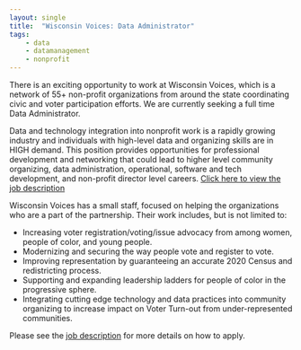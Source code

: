 ```yaml
---
layout: single
title:  "Wisconsin Voices: Data Administrator"
tags: 
    - data
    - datamanagement
    - nonprofit
---
```

There is an exciting opportunity to work at Wisconsin Voices, which is a network of 55+ non-profit organizations from around the state coordinating civic and voter participation efforts. We are currently seeking a full time Data Administrator.

Data and technology integration into nonprofit work is a rapidly growing industry and individuals with high-level data and organizing skills are in HIGH demand. This position provides opportunities for professional development and networking that could lead to higher level community organizing, data administration, operational, software and tech development, and non-profit director level careers.
[Click here to view the job description](https://docs.google.com/document/d/1mGlHRIYPWnkeCNdt1WPSc7o1s3lCZbZ20kUCC2Wx01g/edit)

Wisconsin Voices has a small staff, focused on helping the organizations who are a part of the partnership. Their work includes, but is not limited to: 
* Increasing voter registration/voting/issue advocacy from among women, people of color, and young people.
* Modernizing and securing the way people vote and register to vote.
* Improving representation by guaranteeing an accurate 2020 Census and redistricting process.
* Supporting and expanding leadership ladders for people of color in the progressive sphere.
* Integrating cutting edge technology and data practices into community organizing to increase impact on Voter Turn-out from under-represented communities.

Please see the [job description](https://docs.google.com/document/d/1mGlHRIYPWnkeCNdt1WPSc7o1s3lCZbZ20kUCC2Wx01g/edit) for more details on how to apply.
